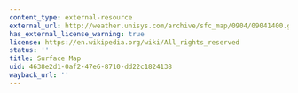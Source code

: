 ```yaml
---
content_type: external-resource
external_url: http://weather.unisys.com/archive/sfc_map/0904/09041400.gif
has_external_license_warning: true
license: https://en.wikipedia.org/wiki/All_rights_reserved
status: ''
title: Surface Map
uid: 4638e2d1-0af2-47e6-8710-dd22c1824138
wayback_url: ''
---
```

